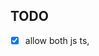 ## TODO

- [x] allow both js ts, <script> <script lang='ts'>
- fixme: can not set breakpoint inside <script lang='ts'>
- remove unused packages
  - vue-class-component
- auto import component
- why does typescript-eslint treat `*.js` as `*.ts` files?
- upgrade dependencies
